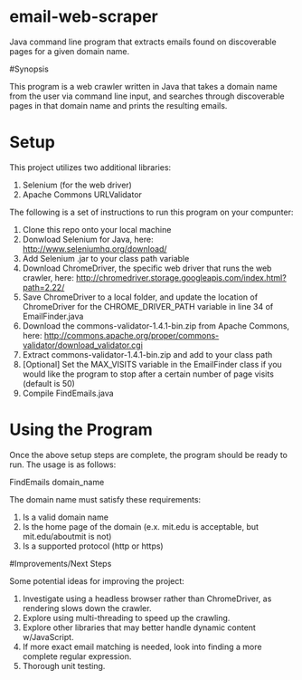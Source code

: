 # email-web-scraper
Java command line program that extracts emails found on discoverable pages for a given domain name.

#Synopsis

This program is a web crawler written in Java that takes a domain name from the user via command 
line input, and searches through discoverable pages in that domain name and prints the resulting emails.

# Setup

This project utilizes two additional libraries:

1. Selenium (for the web driver)
2. Apache Commons URLValidator

The following is a set of instructions to run this program on your compunter:

1. Clone this repo onto your local machine
2. Donwload Selenium for Java, here: http://www.seleniumhq.org/download/
3. Add Selenium .jar to your class path variable
4. Download ChromeDriver, the specific web driver that runs the web crawler, here:
   http://chromedriver.storage.googleapis.com/index.html?path=2.22/
5. Save ChromeDriver to a local folder, and update the location of ChromeDriver
   for the CHROME_DRIVER_PATH variable in line 34 of EmailFinder.java
6. Download the commons-validator-1.4.1-bin.zip from Apache Commons, here:
	http://commons.apache.org/proper/commons-validator/download_validator.cgi
7. Extract commons-validator-1.4.1-bin.zip and add to your class path
8. [Optional] Set the MAX_VISITS variable in the EmailFinder class if you would 
   like the program to stop after a certain number of page visits (default is 50)
9. Compile FindEmails.java


# Using the Program

Once the above setup steps are complete, the program should be ready to run.
The usage is as follows:

FindEmails domain_name

The domain name must satisfy these requirements:

1. Is a valid domain name
2. Is the home page of the domain (e.x. mit.edu is acceptable, but mit.edu/aboutmit is not)
3. Is a supported protocol (http or https)


#Improvements/Next Steps

Some potential ideas for improving the project:

1. Investigate using a headless browser rather than ChromeDriver, as rendering slows down
  the crawler.
2. Explore using multi-threading to speed up the crawling.
3. Explore other libraries that may better handle dynamic content w/JavaScript.
4. If more exact email matching is needed, look into finding a more complete regular expression.
5. Thorough unit testing.